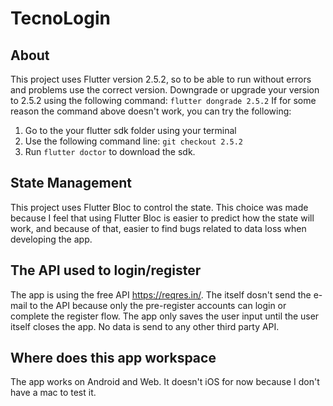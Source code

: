 # TecnoLogin
## About
This project uses Flutter version 2.5.2, so to be able to run without errors and problems use the correct version. Downgrade or upgrade your version to 2.5.2 using the following command: ```flutter dongrade 2.5.2```
If for some reason the command above doesn't work, you can try the following:
1. Go to the your flutter sdk folder using your terminal
2. Use the following command line: ```git checkout 2.5.2```
3. Run ```flutter doctor``` to download the sdk.

## State Management
This project uses Flutter Bloc to control the state.
This choice was made because I feel that using Flutter Bloc is easier to predict how the state will work, and because of that, easier to find bugs related to data loss when developing the app.

## The API used to login/register
The app is using the free API https://reqres.in/. The itself dosn't send the e-mail to the API because only the pre-register accounts can login or complete the register flow. The app only saves the user input until the user itself closes the app. No data is send to any other third party API.

## Where does this app workspace
The app works on Android and Web. It doesn't iOS for now because I don't have a mac to test it.

